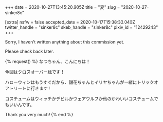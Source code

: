 +++
date = 2020-10-27T13:45:20.905Z
title = "夏"
slug = "2020-10-27-sinker8c"

[extra]
nsfw = false
accepted_date = 2020-10-17T15:38:33.040Z
twitter_handle = "sinker8c"
skeb_handle = "sinker8c"
pixiv_id = "12429243"
+++

Sorry, I haven't written anything about this commission yet.

Please check back later.

{% request() %}
なつちゃん、こんにちは！

今回はクロスオーバー絵です！

ハローウィンはもうすぐだから、甜花ちゃんとイリヤちゃんが一緒にトリックオアトリートに行きます！

コスチュームはウィッチかデビルかウェアウルフか他のかわいいコスチュームでもいいんです。

Thank you very much!
{% end %}
